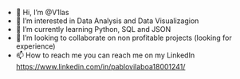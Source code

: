 - 👋 Hi, I’m @V1las
- 👀 I’m interested in Data Analysis and Data Visualizagion
- 🌱 I’m currently learning Python, SQL and JSON
- 💞️ I’m looking to collaborate on non profitable projects (looking for experience)
- 📫 How to reach me you can reach me on my LinkedIn https://www.linkedin.com/in/pablovilaboa18001241/


